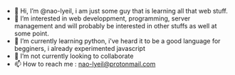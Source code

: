 - 👋 Hi, I’m @nao-lyeil, i am just some guy that is learning all that web stuff.
- 👀 I’m interested in web developpment, programming, server management and will probably be interested in other stuffs as well at some point.
- 🌱 I’m currently learning python, i've heard it to be a good language for begginers, i already experimented javascript
- 💞️ I’m not currently looking to collaborate
- 📫 How to reach me : nao-lyeil@protonmail.com

<!---
nao-lyeil/nao-lyeil is a ✨ special ✨ repository because its `README.md` (this file) appears on your GitHub profile.
You can click the Preview link to take a look at your changes.
--->
